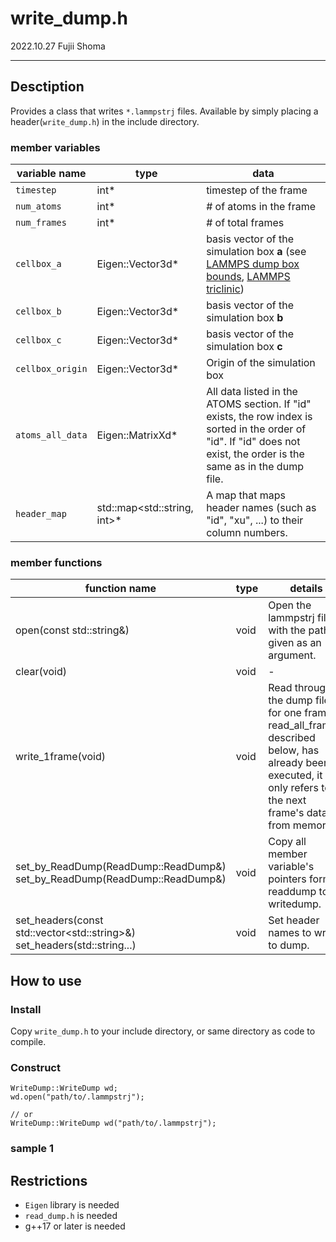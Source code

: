 # write\_dump.h
2022.10.27 Fujii Shoma

---

## Desctiption
Provides a class that writes `*.lammpstrj` files.
Available by simply placing a header(`write_dump.h`) in the include directory.

### member variables
| variable name |type| data |
|---|---|---|
|`timestep`|int\*|timestep of the frame|
|`num_atoms`|int\*|# of atoms in the frame|
|`num_frames`|int\*|# of total frames|
|`cellbox_a`|Eigen::Vector3d\*|basis vector of the simulation box $\boldsymbol a$ (see [LAMMPS dump box bounds](https://docs.lammps.org/dump.html), [LAMMPS triclinic](https://docs.lammps.org/Howto_triclinic.html))|
|`cellbox_b`|Eigen::Vector3d\*|basis vector of the simulation box $\boldsymbol b$|
|`cellbox_c`|Eigen::Vector3d\*|basis vector of the simulation box $\boldsymbol c$|
|`cellbox_origin`|Eigen::Vector3d\*|Origin of the simulation box|
|`atoms_all_data`|Eigen::MatrixXd\*|All data listed in the ATOMS section. If "id" exists, the row index is sorted in the order of "id". If "id" does not exist, the order is the same as in the dump file.|
|`header_map`|std::map\<std::string, int\>\*|A map that maps header names (such as "id", "xu", ...) to their column numbers.|

### member functions
|function name|type|details|
|---|---|---|
|open(const std::string&)|void|Open the lammpstrj file with the path given as an argument.|
|clear(void)|void|-|
|write\_1frame(void)|void|Read through the dump file for one frame. If read\_all\_frames, described below, has already been executed, it only refers to the next frame's data from memory.|
|set\_by\_ReadDump(ReadDump::ReadDump&)<br>set\_by\_ReadDump(ReadDump::ReadDump&)|void|Copy all member variable's pointers form readdump to writedump.|
|set\_headers(const std::vector\<std::string\>&)<br>set\_headers(std::string...)|void|Set header names to write to dump.|

## How to use
### Install
Copy `write_dump.h` to your include directory, or same directory as code to compile.

### Construct
```
WriteDump::WriteDump wd;
wd.open("path/to/.lammpstrj");

// or
WriteDump::WriteDump wd("path/to/.lammpstrj");
```

### sample 1




## Restrictions
- `Eigen` library is needed
- `read_dump.h` is needed
- g++17 or later is needed
